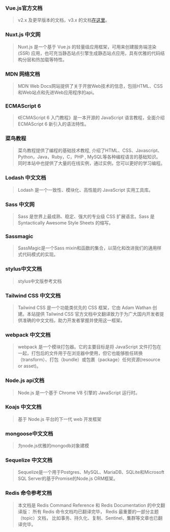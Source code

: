 ### Vue.js官方文档[](https://cn.vuejs.org/)
>  v2.x 及更早版本的文档，v3.x 的文档[在这里](https://v3.cn.vuejs.org/)。

### Nuxt.js 中文网[](https://www.nuxtjs.cn/)
>  Nuxt.js 是一个基于 Vue.js 的轻量级应用框架，可用来创建服务端渲染 (SSR) 应用，也可充当静态站点引擎生成静态站点应用，具有优雅的代码结构分层和热加载等特性。

### MDN 网络文档[](https://developer.mozilla.org/zh-CN/)
>  MDN Web Docs网站提供了关于开放Web技术的信息，包括HTML、CSS和Web站点和先进Web应用程序的api。

### ECMAScript 6[](https://es6.ruanyifeng.com/)
> 《ECMAScript 6 入门教程》是一本开源的 JavaScript 语言教程，全面介绍 ECMAScript 6 新引入的语法特性。

### 菜鸟教程[](https://www.runoob.com/)
>  菜鸟教程提供了编程的基础技术教程, 介绍了HTML、CSS、Javascript、Python，Java，Ruby，C，PHP , MySQL等各种编程语言的基础知识。 同时本站中也提供了大量的在线实例，通过实例，您可以更好的学习编程。

### Lodash 中文文档[](https://www.lodashjs.com/)
>  Lodash 是一个一致性、模块化、高性能的 JavaScript 实用工具库。

### Sass 中文网[](https://www.sasscss.com/)
>  Sass 是世界上最成熟、稳定、强大的专业级 CSS 扩展语言。Sass 是 Syntactically Awesome Style Sheets 的缩写。

### Sassmagic[](http://w3cplus.github.io/SassMagic/)
>  SassMagic是一个Sass mixin和函数的集合，以简化和改进我们的通用样式代码模式的实现。

### stylus中文文档[](https://www.zhangxinxu.com/jq/stylus/)
>  stylus中文版参考文档

### Tailwind CSS 中文文档[](https://www.tailwindcss.cn/)
>  Tailwind CSS 是一个功能类优先的 CSS 框架，它由 Adam Wathan 创建。本站提供 Tailwind CSS 官方文档中文翻译致力于为广大国内开发者提供准确的中文文档，助力开发者掌握并使用这一框架。

### webpack 中文文档[](https://webpack.docschina.org/concepts/)
>  webpack 是一个模块打包器。它的主要目标是将 JavaScript 文件打包在一起，打包后的文件用于在浏览器中使用，但它也能够胜任转换（transform）、打包（bundle）或包裹（package）任何资源(resource or asset)。

### Node.js api文档[](http://nodejs.cn/api/)
>  Node.js 是一个基于 Chrome V8 引擎的 JavaScript 运行时。

### Koajs 中文文档[](https://koa.bootcss.com/)
>  基于 Node.js 平台的下一代 web 开发框架

### mongoose中文文档[](http://www.mongoosejs.net/)
>  为node.js优雅的mongodb对象建模

### Sequelize 中文文档[](https://itbilu.com/nodejs/npm/sequelize-docs-v5.html)
>  Sequelize是一个用于Postgres、MySQL、MariaDB、SQLite和Microsoft SQL Server的基于Promise的Node.js ORM框架。

### Redis 命令参考文档[](http://doc.redisfans.com/)
>  本文档是 Redis Command Reference 和 Redis Documentation 的中文翻译版： 所有 Redis 命令文档均已翻译完毕， Redis 最重要的一部分主题（topic）文档， 比如事务、持久化、复制、Sentinel、集群等文章也已翻译完毕。